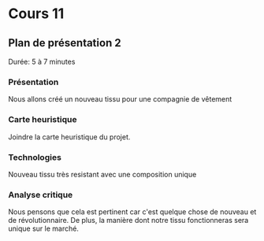 # Cours 11
## Plan de présentation 2 
Durée: 5 à 7 minutes

### Présentation

Nous allons créé un nouveau tissu pour une compagnie de vêtement

### Carte heuristique

Joindre la carte heuristique du projet. 

### Technologies

Nouveau tissu très resistant avec une composition unique

### Analyse critique

Nous pensons que cela est pertinent car c'est quelque chose de nouveau et de révolutionnaire. De plus, la manière dont notre tissu fonctionneras sera unique sur le marché. 
